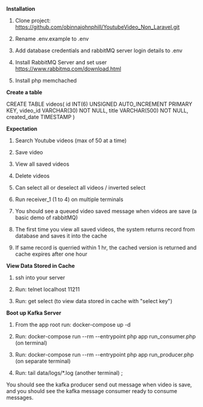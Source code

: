 **Installation**

1. Clone project: https://github.com/obinnajohnphill/YoutubeVideo_Non_Laravel.git

2. Rename .env.example to .env

3. Add database credentials and rabbitMQ server login details to .env

4. Install RabbitMQ Server and set user https://www.rabbitmq.com/download.html

5. Install php memchached



**Create a table**

CREATE TABLE videos(
id INT(6) UNSIGNED AUTO_INCREMENT PRIMARY KEY,
video_id VARCHAR(30) NOT NULL,
title VARCHAR(500) NOT NULL,
created_date TIMESTAMP
)


**Expectation**

1. Search Youtube videos (max of 50 at a time)

2. Save video

3. View all saved videos

4. Delete videos 

5. Can select all or deselect all videos / inverted select

6. Run receiver_1 (1 to 4) on multiple terminals

7. You should see a queued video saved message when videos are save (a basic demo of rabbitMQ)

8. The first time you view all saved videos, the system returns record from database and saves it into the cache

9. If same record is querried within 1 hr, the cached version is returned and cache expires after one hour 


**View Data Stored in Cache**

1. ssh into your server 

2. Run: telnet localhost 11211 

3. Run: get select (to view data stored in cache with "select key")


**Boot up Kafka Server**

1. From the app root run: docker-compose up -d

2. Run: docker-compose run --rm --entrypoint php app run_consumer.php (on terminal)

3. Run: docker-compose run --rm --entrypoint php app run_producer.php (on separate terminal)

3. Run: tail data/logs/*.log (another terminal) ; 

You should see the kafka producer send out message when video is save,
and you should see the kafka message consumer ready to consume messages.


